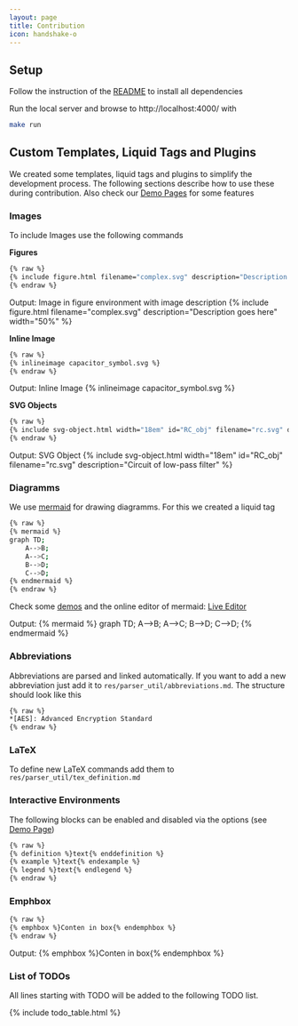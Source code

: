 ```yaml
---
layout: page
title: Contribution
icon: handshake-o
---
```

## Setup
Follow the instruction of the [README](https://github.com/latex4ei/tex4tum/blob/master/README.md#contribution) to install all dependencies

Run the local server and browse to http://localhost:4000/ with
```bash
make run
```





## Custom Templates, Liquid Tags and Plugins
We created some templates, liquid tags and plugins to simplify the development process. The following sections describe how to use these during contribution. Also check our [Demo Pages](demo.html) for some features



### Images
To include Images use the following commands

**Figures**
```bash
{% raw %}
{% include figure.html filename="complex.svg" description="Description goes here" width="50%" %}
{% endraw %}
```
Output: Image in figure environment with image description
{% include figure.html filename="complex.svg" description="Description goes here" width="50%" %}

**Inline Image**
```bash
{% raw %}
{% inlineimage capacitor_symbol.svg %}
{% endraw %}
```
Output: Inline Image {% inlineimage capacitor_symbol.svg %}

**SVG Objects**
```bash
{% raw %}
{% include svg-object.html width="18em" id="RC_obj" filename="rc.svg" description="Circuit of low-pass filter" %}
{% endraw %}
```
Output: SVG Object
{% include svg-object.html width="18em" id="RC_obj" filename="rc.svg" description="Circuit of low-pass filter" %}

### Diagramms
We use [mermaid](https://knsv.github.io/mermaid) for drawing diagramms. For this we created a liquid tag
```bash
{% raw %}
{% mermaid %}
graph TD;
    A-->B;
    A-->C;
    B-->D;
    C-->D;
{% endmermaid %}
{% endraw %}
```
Check some [demos](https://knsv.github.io/mermaid/#demos9) and the online editor of mermaid: [Live Editor](knsv.github.io/mermaid/live_editor)

Output:
{% mermaid %}
graph TD;
    A-->B;
    A-->C;
    B-->D;
    C-->D;
{% endmermaid %}

### Abbreviations
Abbreviations are parsed and linked automatically. If you want to add a new abbreviation just add it to `res/parser_util/abbreviations.md`. The structure should look like this
```bash
{% raw %}
*[AES]: Advanced Encryption Standard
{% endraw %}
```

### LaTeX
To define new LaTeX commands add them to `res/parser_util/tex_definition.md`


### Interactive Environments
The following blocks can be enabled and disabled via the options (see [Demo Page](demo.html))
```bash
{% raw %}
{% definition %}text{% enddefinition %}
{% example %}text{% endexample %}
{% legend %}text{% endlegend %}
{% endraw %}
```

### Emphbox
```bash
{% raw %}
{% emphbox %}Conten in box{% endemphbox %}
{% endraw %}
```
Output:
{% emphbox %}Conten in box{% endemphbox %}


### List of TODOs
All lines starting with TODO will be added to the following TODO list.

{% include todo_table.html %}

